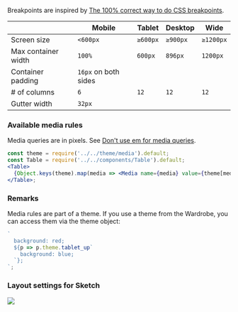 Breakpoints are inspired by [The 100% correct way to do CSS breakpoints](https://medium.freecodecamp.org/the-100-correct-way-to-do-css-breakpoints-88d6a5ba1862).

|                     | Mobile   | Tablet   | Desktop  | Wide      |
| ------------------- | -------- | -------- | -------- | --------- |
| Screen size         | `<600px` | `≥600px` | `≥900px` | `≥1200px` |
| Max container width | `100%`   | `600px`  | `896px`  | `1200px`  |
| Container padding   | `16px` on both sides |
| # of columns        | `6`      | `12`      | `12`     | `12`      |
| Gutter width        | `32px`   |

### Available media rules

Media queries are in pixels. See [Don't use em for media queries](https://adamwathan.me/dont-use-em-for-media-queries/).

```jsx noeditor
const theme = require('../../theme/media').default;
const Table = require('../../components/Table').default;
<Table>
  {Object.keys(theme).map(media => <Media name={media} value={theme[media]``} key={media} />)}
</Table>;
```

### Remarks

Media rules are part of a theme. If you use a theme from the Wardrobe, you can access them via the theme object:

```js static
`
  background: red;
  ${p => p.theme.tablet_up`
    background: blue;
  `};
`;
```

### Layout settings for Sketch

![](images/sketch-layout.png)
